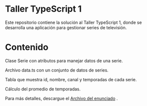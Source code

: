 # Taller TypeScript 1

Este repositorio contiene la solución al Taller TypeScript 1, donde se desarrolla una aplicación para gestionar series de televisión.

# Contenido

Clase Serie con atributos para manejar datos de una serie.

Archivo data.ts con un conjunto de datos de series.

Tabla que muestra id, nombre, canal y temporadas de cada serie.

Cálculo del promedio de temporadas.

Para más detalles, descargue el [Archivo del enunciado](./TallerTS1_Enunciado.docx)
.

